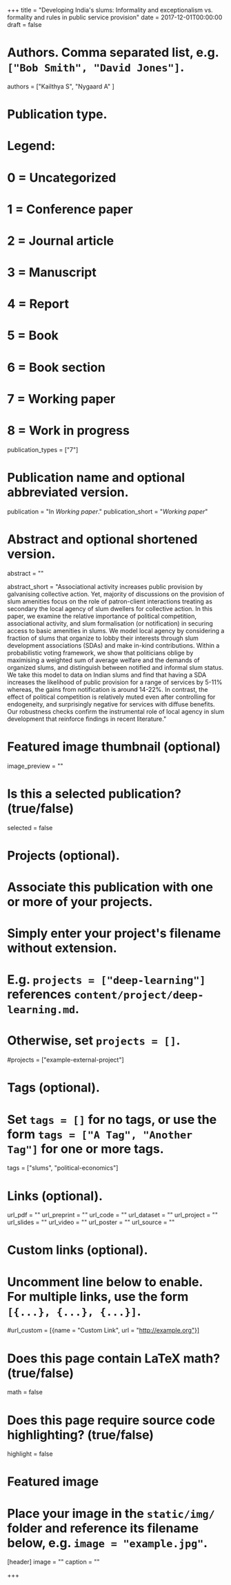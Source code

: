 +++
title = "Developing India's slums: Informality and exceptionalism vs. formality and rules in public service provision"
date = 2017-12-01T00:00:00
draft = false

# Authors. Comma separated list, e.g. `["Bob Smith", "David Jones"]`.
authors = ["Kailthya S", "Nygaard A" ]

# Publication type.
# Legend:
# 0 = Uncategorized
# 1 = Conference paper
# 2 = Journal article
# 3 = Manuscript
# 4 = Report
# 5 = Book
# 6 = Book section
# 7 = Working paper
# 8 = Work in progress
publication_types = ["7"]

# Publication name and optional abbreviated version.
publication = "In *Working paper*."
publication_short = "*Working paper*"

# Abstract and optional shortened version.
abstract = ""

abstract_short = "Associational activity increases public provision by galvanising collective action. Yet, majority of discussions on the provision of slum amenities focus on the role of patron-client interactions treating as secondary the local agency of slum dwellers for collective action. In this paper, we examine the relative importance of political competition, associational activity, and slum formalisation (or notification) in securing access to basic amenities in slums. We model local agency by considering a fraction of slums that organize to lobby their interests through slum development associations (SDAs) and make in-kind contributions. Within a probabilistic voting framework, we show that politicians oblige by maximising a weighted sum of average welfare and the demands of organized slums, and distinguish between notified and informal slum status. We take this model to data on Indian slums and find that having a SDA increases the likelihood of public provision for a range of services by 5-11% whereas, the gains from notification is around 14-22%. In contrast, the effect of political competition is relatively muted even after controlling for endogeneity, and surprisingly negative for services with diffuse benefits. Our robustness checks confirm the instrumental role of local agency in slum development that reinforce findings in recent literature."

# Featured image thumbnail (optional)
image_preview = ""

# Is this a selected publication? (true/false)
selected = false

# Projects (optional).
#   Associate this publication with one or more of your projects.
#   Simply enter your project's filename without extension.
#   E.g. `projects = ["deep-learning"]` references `content/project/deep-learning.md`.
#   Otherwise, set `projects = []`.
#projects = ["example-external-project"]

# Tags (optional).
#   Set `tags = []` for no tags, or use the form `tags = ["A Tag", "Another Tag"]` for one or more tags.
tags = ["slums", "political-economics"]

# Links (optional).
url_pdf = ""
url_preprint = ""
url_code = ""
url_dataset = ""
url_project = ""
url_slides = ""
url_video = ""
url_poster = ""
url_source = ""

# Custom links (optional).
#   Uncomment line below to enable. For multiple links, use the form `[{...}, {...}, {...}]`.
#url_custom = [{name = "Custom Link", url = "http://example.org"}]

# Does this page contain LaTeX math? (true/false)
math = false

# Does this page require source code highlighting? (true/false)
highlight = false

# Featured image
# Place your image in the `static/img/` folder and reference its filename below, e.g. `image = "example.jpg"`.
[header]
image = ""
caption = ""

+++
